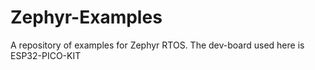 # Zephyr-Examples
A repository of examples for Zephyr RTOS. The dev-board used here is ESP32-PICO-KIT
